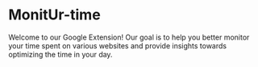 # MonitUr-time

Welcome to our Google Extension!
Our goal is to help you better monitor your time spent on various websites and provide insights towards optimizing the time in your day.